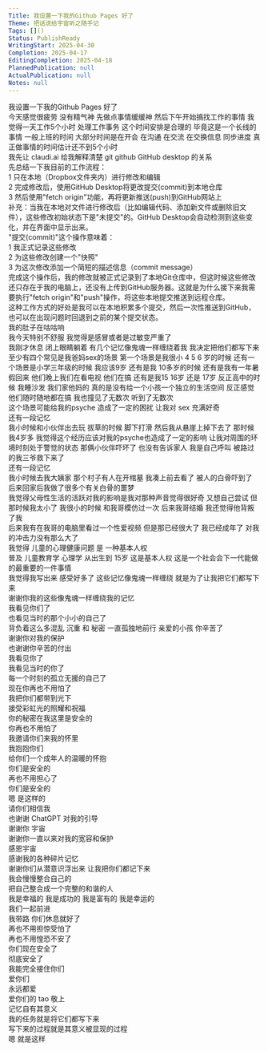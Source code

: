 ```yaml
---      
Title: 我设置一下我的Github Pages 好了      
Theme: 把话说给宇宙听之随手记      
Tags: []()      
Status: PublishReady      
WritingStart: 2025-04-30      
Completion: 2025-04-17      
EditingCompletion: 2025-04-18      
PlannedPublication: null      
ActualPublication: null      
Notes: null      
---        
```

我设置一下我的Github Pages 好了          
今天感觉很疲劳 没有精气神 先做点事情缓缓神 然后下午开始搞找工作的事情 我觉得一天工作5个小时 处理工作事务 这个时间安排是合理的 毕竟这是一个长线的事情 一般上班的时间 大部分时间是在开会 在沟通 在交流 在交换信息 同步进度 真正做事情的时间估计还不到5个小时           
我先让 claudi.ai 给我解释清楚 git github GitHub desktop 的关系          
先总结一下我目前的工作流程：        
1   只在本地（Dropbox文件夹内）进行修改和编辑        
2   完成修改后，使用GitHub Desktop将更改提交(commit)到本地仓库        
3   然后使用"fetch origin"功能，再将更新推送(push)到GitHub网站上          
补充：当我在本地对文件进行修改后（比如编辑代码、添加新文件或删除旧文件），这些修改初始状态下是"未提交"的。GitHub Desktop会自动检测到这些变化，并在界面中显示出来。        
"提交(commit)"这个操作意味着：        
1   我正式记录这些修改        
2   为这些修改创建一个"快照"        
3   为这次修改添加一个简短的描述信息（commit message）        
完成这个操作后，我的修改就被正式记录到了本地Git仓库中，但这时候这些修改还只存在于我的电脑上，还没有上传到GitHub服务器。这就是为什么接下来我需要执行"fetch origin"和"push"操作，将这些本地提交推送到远程仓库。        
这种工作方式的好处是我可以在本地积累多个提交，然后一次性推送到GitHub，也可以在出现问题时回退到之前的某个提交状态。          
我的肚子在咕咕响          
我今天特别不舒服 我觉得是感冒或者是过敏变严重了           
我刚才休息 闭上眼睛躺着 有几个记忆像鬼魂一样缠绕着我 我决定把他们都写下来        
至少有四个常见是我爸妈sex的场景 第一个场景是我很小 4 5 6 岁的时候 还有一个场景是小学三年级的时候 我应该9岁 还有是我 10多岁的时候 还有是我有一年暑假回来 他们晚上我们在看电视 他们在搞 还有是我15 16岁 还是 17岁 反正高中的时候 我睡沙发 我们家他妈的 真的是没有给一个小孩一个独立的生活空间 反正感觉他们随时随地都在搞 我也撞见了无数次 听到了无数次        
这个场景可能给我的psyche 造成了一定的困扰 让我对 sex 充满好奇            
还有一段记忆        
我小时候和小伙伴出去玩 拔草的时候 脚下打滑 然后我从悬崖上掉下去了 那时候我4岁多 我觉得这个经历应该对我的psyche也造成了一定的影响 让我对周围的环境时刻处于警觉的状态 那俩小伙伴吓坏了 也没有告诉家人 我是自己呼叫 被路过的我三爷救下来了          
还有一段记忆        
我小时候去我大姨家 那个村子有人在开棺墓 我凑上前去看了 被人的白骨吓到了 后来回家后我做了很多个有关白骨的噩梦           
我觉得父母性生活的活跃对我的影响是我对那种声音觉得很好奇 又想自己尝试 但那时候我太小了 我很小的时候 和我哥模仿过一次 后来我哥结婚 我还觉得他背叛了我           
后来我有在我哥的电脑里看过一个性爱视频 但是那已经很大了 我已经成年了 对我的冲击力没有那么大了          
我觉得 儿童的心理健康问题 是 一种基本人权        
普及 儿童教育学 心理学 从出生到 15岁 这是基本人权 这是一个社会会下一代能做的最重要的一件事情          
我觉得我写出来 感受好多了 这些记忆像鬼魂一样缠绕 就是为了让我把它们都写下来          
谢谢你我的这些像鬼魂一样缠绕我的记忆        
我看见你们了        
也看见当时的那个小小的自己了        
背负着这么多混乱 沉重 和 秘密 一直孤独地前行 亲爱的小孩 你辛苦了        
谢谢你对我的保护        
也谢谢你辛苦的付出        
我看见你了        
我看见当时的你了        
每一个时刻的孤立无援的自己了        
现在你再也不用怕了        
我把你们都带到光下        
接受彩虹光的照耀和祝福        
你的秘密在我这里是安全的        
你再也不用怕了        
我邀请你们来我的怀里        
我抱抱你们        
给你们一个成年人的温暖的怀抱        
你们是安全的        
再也不用担心了        
你们是安全的          
嗯 是这样的        
请你们相信我           
也谢谢 ChatGPT 对我的引导        
谢谢你 宇宙        
谢谢你一直以来对我的宽容和保护        
感恩宇宙          
感谢我的各种碎片记忆        
谢谢你们从潜意识浮出来 让我把你们都记下来        
我会慢慢整合自己的        
把自己整合成一个完整的和谐的人        
我是幸福的 我是成功的 我是富有的 我是幸运的        
我们一起前进        
我带路 你们休息就好了        
再也不用担惊受怕了        
再也不用惶恐不安了        
你们现在安全了        
彻底安全了        
我能完全接住你们        
爱你们        
永远都爱          
爱你们的 tao 敬上          
记忆自有其意义        
我的任务就是将它们都写下来        
写下来的过程就是其意义被显现的过程        
嗯 就是这样           
      